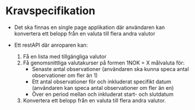# Kravspecifikation

- Det ska finnas en single page applikation där användaren kan konvertera ett belopp från en valuta till flera andra valutor  

- Ett restAPI där anroparen kan:
    1. Få en lista med tillgängliga valutor
    2. Få genomsnittliga valutakurser på formen 1NOK = X målvaluta för:
        - Senaste antal observationer (användaren ska kunna speca antal observationer om fler än 1)
        - Ett antal observationer för och inkluderat specifikt datum (användaren kan speca antal observationer om fler än en)
        - Över en period mellan och inkluderat start- och slutdatum
    3. Konvertera ett belopp från en valuta till flera andra valutor.  

    